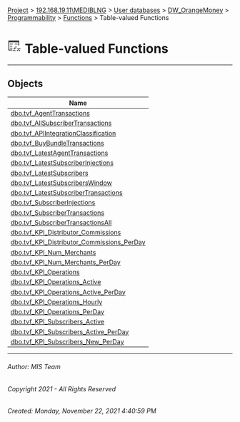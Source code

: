 #### 

[Project](../../../../../../index.md) > [192.168.19.11\\MEDIBLNG](../../../../../index.md) > [User databases](../../../../index.md) > [DW_OrangeMoney](../../../index.md) > [Programmability](../../index.md) > [Functions](../index.md) > Table-valued Functions

# ![Table-valued Functions](../../../../../../Images/Function_Table32.png) Table-valued Functions

---

## <a name="#objects"></a>Objects

| Name |
|---|
| [dbo.tvf_AgentTransactions](tvf_AgentTransactions.md) |
| [dbo.tvf_AllSubscriberTransactions](tvf_AllSubscriberTransactions.md) |
| [dbo.tvf_APIIntegrationClassification](tvf_APIIntegrationClassification.md) |
| [dbo.tvf_BuyBundleTransactions](tvf_BuyBundleTransactions.md) |
| [dbo.tvf_LatestAgentTransactions](tvf_LatestAgentTransactions.md) |
| [dbo.tvf_LatestSubscriberInjections](tvf_LatestSubscriberInjections.md) |
| [dbo.tvf_LatestSubscribers](tvf_LatestSubscribers.md) |
| [dbo.tvf_LatestSubscribersWindow](tvf_LatestSubscribersWindow.md) |
| [dbo.tvf_LatestSubscriberTransactions](tvf_LatestSubscriberTransactions.md) |
| [dbo.tvf_SubscriberInjections](tvf_SubscriberInjections.md) |
| [dbo.tvf_SubscriberTransactions](tvf_SubscriberTransactions.md) |
| [dbo.tvf_SubscriberTransactionsAll](tvf_SubscriberTransactionsAll.md) |
| [dbo.tvf_KPI_Distributor_Commissions](tvf_KPI_Distributor_Commissions.md) |
| [dbo.tvf_KPI_Distributor_Commissions_PerDay](tvf_KPI_Distributor_Commissions_PerDay.md) |
| [dbo.tvf_KPI_Num_Merchants](tvf_KPI_Num_Merchants.md) |
| [dbo.tvf_KPI_Num_Merchants_PerDay](tvf_KPI_Num_Merchants_PerDay.md) |
| [dbo.tvf_KPI_Operations](tvf_KPI_Operations.md) |
| [dbo.tvf_KPI_Operations_Active](tvf_KPI_Operations_Active.md) |
| [dbo.tvf_KPI_Operations_Active_PerDay](tvf_KPI_Operations_Active_PerDay.md) |
| [dbo.tvf_KPI_Operations_Hourly](tvf_KPI_Operations_Hourly.md) |
| [dbo.tvf_KPI_Operations_PerDay](tvf_KPI_Operations_PerDay.md) |
| [dbo.tvf_KPI_Subscribers_Active](tvf_KPI_Subscribers_Active.md) |
| [dbo.tvf_KPI_Subscribers_Active_PerDay](tvf_KPI_Subscribers_Active_PerDay.md) |
| [dbo.tvf_KPI_Subscribers_New_PerDay](tvf_KPI_Subscribers_New_PerDay.md) |

---

###### Author:  MIS Team

###### Copyright 2021 - All Rights Reserved

###### Created: Monday, November 22, 2021 4:40:59 PM

